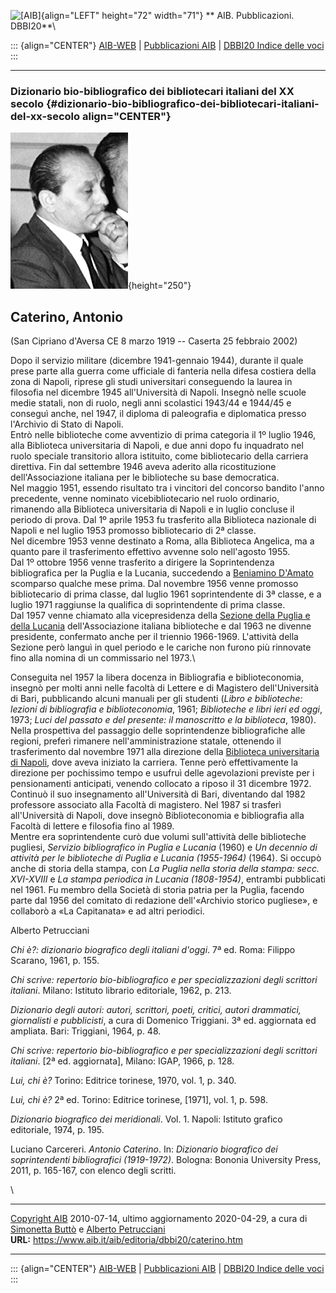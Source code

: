 ![\[AIB\]](/aib/wi/aibv72.gif){align="LEFT" height="72" width="71"}
** AIB. Pubblicazioni. DBBI20**\

::: {align="CENTER"}
[AIB-WEB](/) \| [Pubblicazioni AIB](/pubblicazioni/) \| [DBBI20 Indice
delle voci](dbbi20.htm)
:::

------------------------------------------------------------------------

### Dizionario bio-bibliografico dei bibliotecari italiani del XX secolo {#dizionario-bio-bibliografico-dei-bibliotecari-italiani-del-xx-secolo align="CENTER"}

![\[Ritratto\]](caterino.jpg){height="250"}

## Caterino, Antonio

(San Cipriano d\'Aversa CE 8 marzo 1919 -- Caserta 25 febbraio 2002)

Dopo il servizio militare (dicembre 1941-gennaio 1944), durante il quale
prese parte alla guerra come ufficiale di fanteria nella difesa costiera
della zona di Napoli, riprese gli studi universitari conseguendo la
laurea in filosofia nel dicembre 1945 all\'Università di Napoli. Insegnò
nelle scuole medie statali, non di ruolo, negli anni scolastici 1943/44
e 1944/45 e conseguì anche, nel 1947, il diploma di paleografia e
diplomatica presso l\'Archivio di Stato di Napoli.\
Entrò nelle biblioteche come avventizio di prima categoria il 1º luglio
1946, alla Biblioteca universitaria di Napoli, e due anni dopo fu
inquadrato nel ruolo speciale transitorio allora istituito, come
bibliotecario della carriera direttiva. Fin dal settembre 1946 aveva
aderito alla ricostituzione dell\'Associazione italiana per le
biblioteche su base democratica.\
Nel maggio 1951, essendo risultato tra i vincitori del concorso bandito
l\'anno precedente, venne nominato vicebibliotecario nel ruolo
ordinario, rimanendo alla Biblioteca universitaria di Napoli e in luglio
concluse il periodo di prova. Dal 1º aprile 1953 fu trasferito alla
Biblioteca nazionale di Napoli e nel luglio 1953 promosso bibliotecario
di 2ª classe.\
Nel dicembre 1953 venne destinato a Roma, alla Biblioteca Angelica, ma a
quanto pare il trasferimento effettivo avvenne solo nell\'agosto 1955.\
Dal 1º ottobre 1956 venne trasferito a dirigere la Soprintendenza
bibliografica per la Puglia e la Lucania, succedendo a [Beniamino
D\'Amato](damato.htm) scomparso qualche mese prima. Dal novembre 1956
venne promosso bibliotecario di prima classe, dal luglio 1961
soprintendente di 3ª classe, e a luglio 1971 raggiunse la qualifica di
soprintendente di prima classe.\
Dal 1957 venne chiamato alla vicepresidenza della [Sezione della Puglia
e della Lucania](/aib/stor/sezioni/pug.htm) dell\'Associazione italiana
biblioteche e dal 1963 ne divenne presidente, confermato anche per il
triennio 1966-1969. L\'attività della Sezione però languì in quel
periodo e le cariche non furono più rinnovate fino alla nomina di un
commissario nel 1973.\

Conseguita nel 1957 la libera docenza in Bibliografia e biblioteconomia,
insegnò per molti anni nelle facoltà di Lettere e di Magistero
dell\'Università di Bari, pubblicando alcuni manuali per gli studenti
(*Libro e biblioteche: lezioni di bibliografia e biblioteconomia*, 1961;
*Biblioteche e libri ieri ed oggi*, 1973; *Luci del passato e del
presente: il manoscritto e la biblioteca*, 1980).\
Nella prospettiva del passaggio delle soprintendenze bibliografiche alle
regioni, preferì rimanere nell\'amministrazione statale, ottenendo il
trasferimento dal novembre 1971 alla direzione della [Biblioteca
universitaria di Napoli](/aib/stor/teche/na-uni.htm), dove aveva
iniziato la carriera. Tenne però effettivamente la direzione per
pochissimo tempo e usufruì delle agevolazioni previste per i
pensionamenti anticipati, venendo collocato a riposo il 31 dicembre
1972.\
Continuò il suo insegnamento all\'Università di Bari, diventando dal
1982 professore associato alla Facoltà di magistero. Nel 1987 si
trasferì all\'Università di Napoli, dove insegnò Biblioteconomia e
bibliografia alla Facoltà di lettere e filosofia fino al 1989.\
Mentre era soprintendente curò due volumi sull\'attività delle
biblioteche pugliesi, *Servizio bibliografico in Puglia e Lucania*
(1960) e *Un decennio di attività per le biblioteche di Puglia e Lucania
(1955-1964)* (1964). Si occupò anche di storia della stampa, con *La
Puglia nella storia della stampa: secc. XVI-XVIII* e *La stampa
periodica in Lucania (1808-1954)*, entrambi pubblicati nel 1961. Fu
membro della Società di storia patria per la Puglia, facendo parte dal
1956 del comitato di redazione dell\'«Archivio storico pugliese», e
collaborò a «La Capitanata» e ad altri periodici.

Alberto Petrucciani

*Chi è?: dizionario biografico degli italiani d\'oggi*. 7ª ed. Roma:
Filippo Scarano, 1961, p. 155.

*Chi scrive: repertorio bio-bibliografico e per specializzazioni degli
scrittori italiani*. Milano: Istituto librario editoriale, 1962, p. 213.

*Dizionario degli autori: autori, scrittori, poeti, critici, autori
drammatici, giornalisti e pubblicisti*, a cura di Domenico Triggiani. 3ª
ed. aggiornata ed ampliata. Bari: Triggiani, 1964, p. 48.

*Chi scrive: repertorio bio-bibliografico e per specializzazioni degli
scrittori italiani*. \[2ª ed. aggiornata\], Milano: IGAP, 1966, p. 128.

*Lui, chi è?* Torino: Editrice torinese, 1970, vol. 1, p. 340.

*Lui, chi è?* 2ª ed. Torino: Editrice torinese, \[1971\], vol. 1, p.
598.

*Dizionario biografico dei meridionali*. Vol. 1. Napoli: Istituto
grafico editoriale, 1974, p. 195.

Luciano Carcereri. *Antonio Caterino*. In: *Dizionario biografico dei
soprintendenti bibliografici (1919-1972)*. Bologna: Bononia University
Press, 2011, p. 165-167, con elenco degli scritti.

\

------------------------------------------------------------------------

[Copyright AIB](/su-questo-sito/dichiarazione-di-copyright-aib-web/)
2010-07-14, ultimo aggiornamento 2020-04-29, a cura di [Simonetta
Buttò](/aib/redazione3.htm) e [Alberto
Petrucciani](/su-questo-sito/redazione-aib-web/)\
**URL:** https://www.aib.it/aib/editoria/dbbi20/caterino.htm

------------------------------------------------------------------------

::: {align="CENTER"}
[AIB-WEB](/) \| [Pubblicazioni AIB](/pubblicazioni/) \| [DBBI20 Indice
delle voci](dbbi20.htm)
:::
